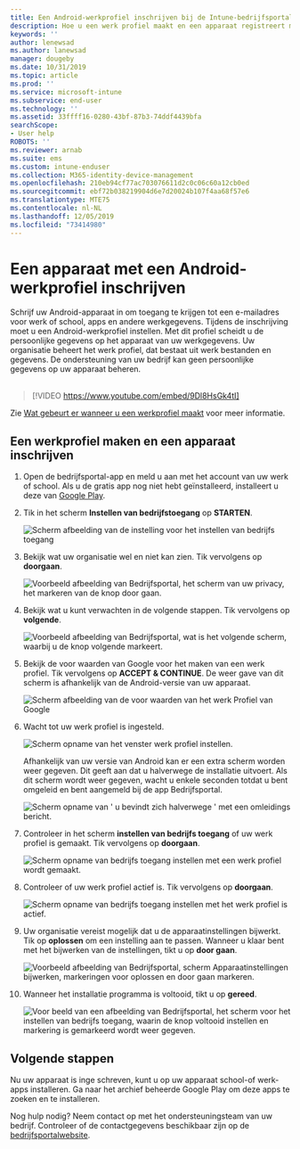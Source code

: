 ```yaml
---
title: Een Android-werkprofiel inschrijven bij de Intune-bedrijfsportal | Microsoft Docs
description: Hoe u een werk profiel maakt en een apparaat registreert met Intune-bedrijfsportal.
keywords: ''
author: lenewsad
ms.author: lanewsad
manager: dougeby
ms.date: 10/31/2019
ms.topic: article
ms.prod: ''
ms.service: microsoft-intune
ms.subservice: end-user
ms.technology: ''
ms.assetid: 33ffff16-0280-43bf-87b3-74ddf4439bfa
searchScope:
- User help
ROBOTS: ''
ms.reviewer: arnab
ms.suite: ems
ms.custom: intune-enduser
ms.collection: M365-identity-device-management
ms.openlocfilehash: 210eb94cf77ac703076611d2c0c06c60a12cb0ed
ms.sourcegitcommit: ebf72b038219904d6e7d20024b107f4aa68f57e6
ms.translationtype: MTE75
ms.contentlocale: nl-NL
ms.lasthandoff: 12/05/2019
ms.locfileid: "73414980"
---
```

# <a name="enroll-device-with-android-work-profile"></a>Een apparaat met een Android-werkprofiel inschrijven

Schrijf uw Android-apparaat in om toegang te krijgen tot een e-mailadres voor werk of school, apps en andere werkgegevens. Tijdens de inschrijving moet u een Android-werkprofiel instellen. Met dit profiel scheidt u de persoonlijke gegevens op het apparaat van uw werkgegevens. Uw organisatie beheert het werk profiel, dat bestaat uit werk bestanden en gegevens. De ondersteuning van uw bedrijf kan geen persoonlijke gegevens op uw apparaat beheren.  
</br>
> [!VIDEO https://www.youtube.com/embed/9Dl8HsGk4tI]

Zie [Wat gebeurt er wanneer u een werkprofiel maakt](what-happens-when-you-create-a-work-profile-android.md) voor meer informatie.

## <a name="create-work-profile-and-enroll-device"></a>Een werkprofiel maken en een apparaat inschrijven

1. Open de bedrijfsportal-app en meld u aan met het account van uw werk of school. Als u de gratis app nog niet hebt geïnstalleerd, installeert u deze van [Google Play](https://play.google.com/store/apps/details?id=com.microsoft.windowsintune.companyportal).  

2. Tik in het scherm **Instellen van bedrijfstoegang** op **STARTEN**.  

    ![Scherm afbeelding van de instelling voor het instellen van bedrijfs toegang](./media/access-setup-work-profile-1911.png)  

3. Bekijk wat uw organisatie wel en niet kan zien. Tik vervolgens op **doorgaan**. 

    ![Voorbeeld afbeelding van Bedrijfsportal, het scherm van uw privacy, het markeren van de knop door gaan.](./media/android-privacy-screen-1911.png)  
4. Bekijk wat u kunt verwachten in de volgende stappen. Tik vervolgens op **volgende**.  

    ![Voorbeeld afbeelding van Bedrijfsportal, wat is het volgende scherm, waarbij u de knop volgende markeert.](./media/android-wp-04-1908.png)  

5. Bekijk de voor waarden van Google voor het maken van een werk profiel. Tik vervolgens op **ACCEPT & CONTINUE**. De weer gave van dit scherm is afhankelijk van de Android-versie van uw apparaat. 

    ![Scherm afbeelding van de voor waarden van het werk Profiel van Google](./media/android-wp-05-1908.png)  

6. Wacht tot uw werk profiel is ingesteld.  

    ![Scherm opname van het venster werk profiel instellen.](./media/android-wp-05a-1908.png)  

   Afhankelijk van uw versie van Android kan er een extra scherm worden weer gegeven. Dit geeft aan dat u halverwege de installatie uitvoert. Als dit scherm wordt weer gegeven, wacht u enkele seconden totdat u bent omgeleid en bent aangemeld bij de app Bedrijfsportal.  

    ![Scherm opname van ' u bevindt zich halverwege ' met een omleidings bericht.](./media/android-wp-05b-1908.png)  

7. Controleer in het scherm **instellen van bedrijfs toegang** of uw werk profiel is gemaakt. Tik vervolgens op **doorgaan**.  

    ![Scherm opname van bedrijfs toegang instellen met een werk profiel wordt gemaakt.](./media/work-profile-complete-1911.png)  

8. Controleer of uw werk profiel actief is. Tik vervolgens op **doorgaan**. 

    ![Scherm opname van bedrijfs toegang instellen met het werk profiel is actief.](./media/work-profile-active-1911.png)  

9. Uw organisatie vereist mogelijk dat u de apparaatinstellingen bijwerkt. Tik op **oplossen** om een instelling aan te passen. Wanneer u klaar bent met het bijwerken van de instellingen, tikt u op **door gaan**.    

    ![Voorbeeld afbeelding van Bedrijfsportal, scherm Apparaatinstellingen bijwerken, markeringen voor oplossen en door gaan markeren.](./media/resolve-settings-1911.png) 


10. Wanneer het installatie programma is voltooid, tikt u op **gereed**.  

    ![Voor beeld van een afbeelding van Bedrijfsportal, het scherm voor het instellen van bedrijfs toegang, waarin de knop voltooid instellen en markering is gemarkeerd wordt weer gegeven.](./media/work-profile-done-1911.png)  


## <a name="next-steps"></a>Volgende stappen  

Nu uw apparaat is inge schreven, kunt u op uw apparaat school-of werk-apps installeren. Ga naar het archief beheerde Google Play om deze apps te zoeken en te installeren. 

Nog hulp nodig? Neem contact op met het ondersteuningsteam van uw bedrijf. Controleer of de contactgegevens beschikbaar zijn op de [bedrijfsportalwebsite](https://go.microsoft.com/fwlink/?linkid=2010980).
